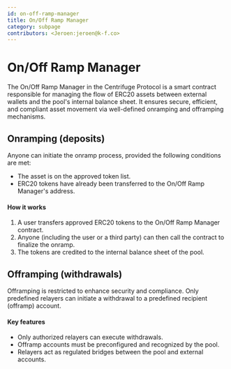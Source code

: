 ```yaml
---
id: on-off-ramp-manager
title: On/Off Ramp Manager
category: subpage
contributors: <Jeroen:jeroen@k-f.co>
---
```


# On/Off Ramp Manager

The On/Off Ramp Manager in the Centrifuge Protocol is a smart contract responsible for managing the flow of ERC20 assets between external wallets and the pool's internal balance sheet. It ensures secure, efficient, and compliant asset movement via well-defined onramping and offramping mechanisms.

## Onramping (deposits)

Anyone can initiate the onramp process, provided the following conditions are met:

* The asset is on the approved token list.
* ERC20 tokens have already been transferred to the On/Off Ramp Manager's address.

#### How it works

1. A user transfers approved ERC20 tokens to the On/Off Ramp Manager contract.
2. Anyone (including the user or a third party) can then call the contract to finalize the onramp.
3. The tokens are credited to the internal balance sheet of the pool.

## Offramping (withdrawals)

Offramping is restricted to enhance security and compliance. Only predefined relayers can initiate a withdrawal to a predefined recipient (offramp) account.

#### Key features

* Only authorized relayers can execute withdrawals.
* Offramp accounts must be preconfigured and recognized by the pool.
* Relayers act as regulated bridges between the pool and external accounts.

